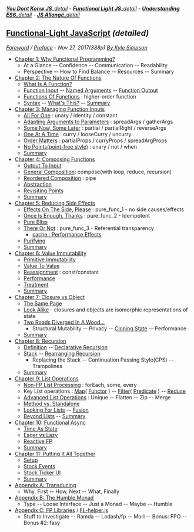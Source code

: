 <a name="top"></a>
***[You Dont Konw JS]**[_detail](https://github.com/kiyounglee/You-Dont-Know-JS/blob/master/tocd.md#top) - **[Functional Light JS]**[_detail](https://github.com/kiyounglee/Functional-Light-JS/blob/master/manuscript/tocd.md#top) - **[Understanding ES6]**[_detail](https://github.com/kiyounglee/understandinges6/blob/master/manuscript/tocd.md#top) - **[JS Allongé]**[_detail](https://github.com/kiyounglee/javascript-allonge-six/blob/master/myAllonge/markdown/tocd.md#top)*

[You Dont Konw JS]: https://github.com/kiyounglee/You-Dont-Know-JS/blob/master/toc.md#top
[Functional Light JS]: https://github.com/kiyounglee/Functional-Light-JS/blob/master/manuscript/toc.md#top
[Understanding ES6]: https://github.com/kiyounglee/understandinges6/blob/master/manuscript/toc.md#top
[JS Allongé]: https://github.com/kiyounglee/javascript-allonge-six/blob/master/myAllonge/markdown/toc.md#top

## [Functional-Light JavaScript](toc.md#top) *(detailed)*
*[Foreword](foreword.md/#foreword) / [Preface](preface.md/#preface) - Nov 27, 2017(388p) [By Kyle Simpson](https://github.com/getify)*
* [Chapter 1: Why Functional Programming?](ch1.md/#chapter-1-why-functional-programming)
    * At a Glance -- Confidence -- Communication -- Readability
    * Perspective -- How to Find Balance -- Resources -- Summary
* [Chapter 2: The Nature Of Functions](ch2.md/#chapter-2-the-nature-of-functions)
    * [What Is A Function?](ch2.md/#what-is-a-function)
    * [Function Input](ch2.md/#function-input) -- [Named Arguments](ch2.md/#named-arguments) -- [Function Output](ch2.md/#function-output)
    * [Functions Of Functions](ch2.md/#functions-of-functions) : higher-order function
    * [Syntax](ch2.md/#syntax) -- [What's This?](ch2.md/#whats-this) -- [Summary](ch2.md/#summary)
* [Chapter 3: Managing Function Inputs](ch3.md/#chapter-3-managing-function-inputs)
    * [All For One](ch3.md/#all-for-one) : unary / identity / constant
    * [Adapting Arguments to Parameters](ch3.md/#adapting-arguments-to-parameters) : spreadArgs / gatherArgs
    * [Some Now, Some Later](ch3.md/#some-now-some-later) : partial / partialRight / reverseArgs
    * [One At A Time](ch3.md/#one-at-a-time) : curry / looseCurry / uncurry
    * [Order Matters](ch3.md/#order-matters) : partialProps / curryProps / spreadArgProps
    * [No Points(point-free style)](ch3.md/#no-points) : unary / not / when
    * [Summary](ch3.md/#summary)
* [Chapter 4: Composing Functions](ch4.md/#chapter-4-composing-functions)
    * [Output To Input](ch4.md/#output-to-input)
    * [General Composition](ch4.md/#general-composition): compose(with loop, reduce, recursion)
    * [Reordered Composition](ch4.md/#reordered-composition) : pipe
    * [Abstraction](ch4.md/#abstraction)
    * [Revisiting Points](ch4.md/#revisiting-points)
    * [Summary](ch4.md/#summary)
* [Chapter 5: Reducing Side Effects](ch5.md/#chapter-5-reducing-side-effects)
    * [Effects On The Side, Please](ch5.md/#effects-on-the-side-please) : pure_func_1 - no side causes/effects
    * [Once Is Enough, Thanks](ch5.md/#once-is-enough-thanks) : pure_func_2 - Idempotent
    * [Pure Bliss](ch5.md/#pure-bliss)
    * [There Or Not](ch5.md/#there-or-not) : pure_func_3 - Referential transparency
        * [cache : Performance Effects](ch5.md/#performance-effects)
    * [Purifying](ch5.md/#purifying)
    * [Summary](ch5.md/#summary)
* [Chapter 6: Value Immutability](ch6.md/#chapter-6-value-immutability)
    * [Primitive Immutability](ch6.md/#primitive-immutability)
    * [Value To Value](ch6.md/#value-to-value)
    * [Reassignment](ch6.md/#reassignment) : const/constant
    * [Performance](ch6.md/#performance)
    * [Treatment](ch6.md/#treatment)
    * [Summary](ch6.md/#summary)
* [Chapter 7: Closure vs Object](ch7.md/#chapter-7-closure-vs-object)
    * [The Same Page](ch7.md/#the-same-page)
    * [Look Alike](ch7.md/#look-alike) - closures and objects are isomorphic representations of state
    * [Two Roads Diverged In A Wood...](ch7.md/#two-roads-diverged-in-a-wood)   
        * Structural Mutability -- Privacy -- [Cloning State](ch7.md#cloning-state) -- Performance
    * [Summary](ch7.md/#summary)
* [Chapter 8: Recursion](ch8.md/#chapter-8-recursion)
    * [Definition](ch8.md/#definition) -- [Declarative Recursion](ch8.md/#declarative-recursion)
    * [Stack](ch8.md/#stack) -- [Rearranging Recursion](ch8.md/#rearranging-recursion)
        * Replacing the Stack -- Continuation Passing Style(CPS) -- Trampolines
    * [Summary](ch8.md/#summary)
* [Chapter 9: List Operations](ch9.md/#chapter-9-list-operations)
    * [Non-FP List Processing](ch9.md/#non-fp-list-processing) : forEach, some, every
    * Key List operations : [Map](ch9.md/#map)( [Functor](ch9.md#a-word-functors) ) -- [Filter](ch9.md/#filter)( [Predicate](ch9.md#filtering-confusion) ) -- [Reduce](ch9.md/#reduce)
    * [Advanced List Operations](ch9.md/#advanced-list-operations) : Unique -- Flatten -- Zip -- Merge
    * [Method vs. Standalone](ch9.md/#method-vs-standalone)
    * [Looking For Lists](ch9.md/#looking-for-lists) -- [Fusion](ch9.md/#fusion)
    * [Beyond Lists](ch9.md/#beyond-lists) -- [Summary](ch9.md/#summary)
* [Chapter 10: Functional Async](ch10.md/#chapter-10-functional-async)
    * [Time As State](ch10.md/#time-as-state)
    * [Eager vs Lazy](ch10.md/#eager-vs-lazy)
    * [Reactive FP](ch10.md/#reactive-fp)
    * [Summary](ch10.md/#summary)
* [Chapter 11: Putting It All Together](ch11.md/#chapter-11-putting-it-all-together)
    * [Setup](ch11.md/#setup)
    * [Stock Events](ch11.md/#stock-events)
    * [Stock Ticker UI](ch11.md/#stock-ticker-ui)
    * [Summary](ch11.md/#summary)
* [Appendix A: Transducing](apA.md/#appendix-a-transducing)
    * Why, First -- How, Next -- What, Finally
* [Appendix B: The Humble Monad](apB.md/#appendix-b-the-humble-monad)
    * Type -- Loose Interface -- Just a Monad -- Maybe -- Humble
* [Appendix C: FP Libraries](apC.md/#appendix-c-fp-libraries) / [FL-helper.js](FL-helper.js)
    * Stuff to Investigate -- Ramda -- Lodash/fp -- Mori -- Bonus: FPO -- Bonus #2: fasy
